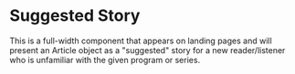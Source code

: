 Suggested Story
===============

This is a full-width component that appears on landing pages and will present an Article object as a "suggested" story for a new reader/listener who is unfamiliar with the given program or series.